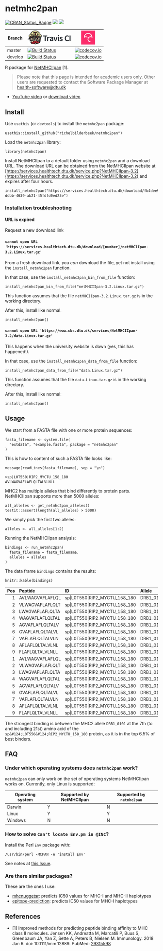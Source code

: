 # netmhc2pan

[![CRAN_Status_Badge](http://www.r-pkg.org/badges/version/netmhc2pan)](https://cran.r-project.org/package=netmhc2pan)
[![](http://cranlogs.r-pkg.org/badges/grand-total/netmhc2pan)]( https://CRAN.R-project.org/package=netmhc2pan)
[![](http://cranlogs.r-pkg.org/badges/netmhc2pan)](https://CRAN.R-project.org/package=netmhc2pan)

Branch |[![Travis CI logo](pics/TravisCI.png)](https://travis-ci.com)                                                                             |[![Codecov logo](pics/Codecov.png)](https://www.codecov.io)
-------|------------------------------------------------------------------------------------------------------------------------------------------|------------------------------------------------------------------------------------------------------------------------------------------------------------------------
master |[![Build Status](https://travis-ci.com/richelbilderbeek/netmhc2pan.svg?branch=master)](https://travis-ci.com/richelbilderbeek/netmhc2pan) |[![codecov.io](https://codecov.io/github/richelbilderbeek/netmhc2pan/coverage.svg?branch=master)](https://codecov.io/github/richelbilderbeek/netmhc2pan/branch/master)
develop|[![Build Status](https://travis-ci.com/richelbilderbeek/netmhc2pan.svg?branch=develop)](https://travis-ci.com/richelbilderbeek/netmhc2pan)|[![codecov.io](https://codecov.io/github/richelbilderbeek/netmhc2pan/coverage.svg?branch=develop)](https://codecov.io/github/richelbilderbeek/netmhc2pan/branch/develop)

R package for [NetMHCIIpan](https://services.healthtech.dtu.dk/service.php?NetMHCIIpan-3.2) [1].

> Please note that this page is intended for academic users only. Other users are requested
> to contact the Software Package Manager at health-software@dtu.dk

 * [YouTube video](https://youtu.be/08A_kf4v2UA) or [download video](http://richelbilderbeek.nl/netmhc2pan.ogv)

## Install

Use `usethis` (or `devtools`) to install the `netmhc2pan` package:

```{r}
usethis::install_github("richelbilderbeek/netmhc2pan")
```

Load the `netmhc2pan` library:

```{r}
library(netmhc2pan)
```

Install NetMHCIIpan to a default folder using `netmhc2pan` and a download URL.
The download URL can be obtained from the 
NetMHCIIpan website at
[https://services.healthtech.dtu.dk/service.php?NetMHCIIpan-3.2](https://services.healthtech.dtu.dk/service.php?NetMHCIIpan-3.2)
and expires after four hours.

```{r}
install_netmhc2pan("https://services.healthtech.dtu.dk/download/fb4dee93-ddbb-4639-ab21-45fdfd0ed23e")
```

### Installation troubleshooting

#### URL is expired

Request a new download link

#### `cannot open URL 'https://services.healthtech.dtu.dk/download/[number]/netMHCIIpan-3.2.Linux.tar.gz'`

From a fresh download link, you *can* download the file, 
yet not install using the `install_netmhc2pan` function.

In that case, use the `install_netmhc2pan_bin_from_file` function:
 
```
install_netmhc2pan_bin_from_file("netMHCIIpan-3.2.Linux.tar.gz")
```

This function assumes that the file `netMHCIIpan-3.2.Linux.tar.gz` is in the working
directory.

After this, install like normal:

```
install_netmhc2pan()
```

#### `cannot open URL 'https://www.cbs.dtu.dk/services/NetMHCIIpan-3.2/data.Linux.tar.gz'`

This happens when the university website is down (yes, this has happened!).

In that case, use the `install_netmhc2pan_data_from_file` function:
 
```
install_netmhc2pan_data_from_file("data.Linux.tar.gz")
```

This function assumes that the file `data.Linux.tar.gz` is in the working
directory.

After this, install like normal:

```
install_netmhc2pan()
```

## Usage

We start from a FASTA file with one or more protein sequences:

```{r}
fasta_filename <- system.file(
  "extdata", "example.fasta", package = "netmhc2pan"
)
```

This is how to content of such a FASTA file looks like:

```{r}
message(readLines(fasta_filename), sep = "\n")
```

```
>sp|L0T550|RIP2_MYCTU_158_180
AVLWAGVAFLAFLQLTALVLNLL
```

MHC2 has multiple alleles that bind differently to protein parts.
NetMHCIIpan supports more than 5000 alleles:

```{r}
all_alleles <- get_netmhc2pan_alleles()
testit::assert(length(all_alleles) > 5000)
```

We simply pick the first two alleles:

```{r}
alleles <- all_alleles[1:2]
```

Running the NetMHCIIpan analysis: 

```{r}
bindings <- run_netmhc2pan(
  fasta_filename = fasta_filename,
  alleles = alleles
)
```

The data frame `bindings` contains the results:

```{r}
knitr::kable(bindings)
```

| Pos|Peptide         |ID                                     |Allele    | one_minus_log50k|      nM| Rank|
|---:|:---------------|:--------------------------------------|:---------|----------------:|-------:|----:|
|   1|AVLWAGVAFLAFLQL |sp&#124;L0T550&#124;RIP2_MYCTU_158_180 |DRB1_0101 |            0.510|  201.09| 39.0|
|   2|VLWAGVAFLAFLQLT |sp&#124;L0T550&#124;RIP2_MYCTU_158_180 |DRB1_0101 |            0.475|  293.98| 47.0|
|   3|LWAGVAFLAFLQLTA |sp&#124;L0T550&#124;RIP2_MYCTU_158_180 |DRB1_0101 |            0.524|  172.31| 36.0|
|   4|WAGVAFLAFLQLTAL |sp&#124;L0T550&#124;RIP2_MYCTU_158_180 |DRB1_0101 |            0.566|  109.07| 26.0|
|   5|AGVAFLAFLQLTALV |sp&#124;L0T550&#124;RIP2_MYCTU_158_180 |DRB1_0101 |            0.602|   73.94| 19.0|
|   6|GVAFLAFLQLTALVL |sp&#124;L0T550&#124;RIP2_MYCTU_158_180 |DRB1_0101 |            0.680|   31.93|  7.0|
|   7|VAFLAFLQLTALVLN |sp&#124;L0T550&#124;RIP2_MYCTU_158_180 |DRB1_0101 |            0.688|   29.20|  6.5|
|   8|AFLAFLQLTALVLNL |sp&#124;L0T550&#124;RIP2_MYCTU_158_180 |DRB1_0101 |            0.680|   32.04|  7.0|
|   9|FLAFLQLTALVLNLL |sp&#124;L0T550&#124;RIP2_MYCTU_158_180 |DRB1_0101 |            0.669|   35.92|  8.5|
|   1|AVLWAGVAFLAFLQL |sp&#124;L0T550&#124;RIP2_MYCTU_158_180 |DRB1_0102 |            0.346| 1188.96| 38.0|
|   2|VLWAGVAFLAFLQLT |sp&#124;L0T550&#124;RIP2_MYCTU_158_180 |DRB1_0102 |            0.329| 1414.85| 44.0|
|   3|LWAGVAFLAFLQLTA |sp&#124;L0T550&#124;RIP2_MYCTU_158_180 |DRB1_0102 |            0.379|  823.82| 28.0|
|   4|WAGVAFLAFLQLTAL |sp&#124;L0T550&#124;RIP2_MYCTU_158_180 |DRB1_0102 |            0.406|  616.05| 21.0|
|   5|AGVAFLAFLQLTALV |sp&#124;L0T550&#124;RIP2_MYCTU_158_180 |DRB1_0102 |            0.425|  504.55| 17.0|
|   6|GVAFLAFLQLTALVL |sp&#124;L0T550&#124;RIP2_MYCTU_158_180 |DRB1_0102 |            0.458|  353.10| 11.0|
|   7|VAFLAFLQLTALVLN |sp&#124;L0T550&#124;RIP2_MYCTU_158_180 |DRB1_0102 |            0.456|  360.90| 11.0|
|   8|AFLAFLQLTALVLNL |sp&#124;L0T550&#124;RIP2_MYCTU_158_180 |DRB1_0102 |            0.456|  361.54| 11.0|
|   9|FLAFLQLTALVLNLL |sp&#124;L0T550&#124;RIP2_MYCTU_158_180 |DRB1_0102 |            0.442|  420.88| 14.0|

The strongest binding is between the MHC2 allele `DRB1_0101`
at the 7th (to and including 21st) amino acid of the `sp&#124;L0T550&#124;RIP2_MYCTU_158_180`
protein, as it is in the top 6.5% of best binders.

## FAQ

### Under which operating systems does `netmhc2pan` work?

`netmhc2pan` can only work on the set of operating systems NetMHCIIpan
works on. Currently, only Linux is supported:

Operating system|Supported by NetMHCIIpan|Supported by `netmhc2pan`
----------------|------------------------|-------------------------
Darwin          |Y                       |N
Linux           |Y                       |Y
Windows         |N                       |N

### How to solve `Can't locate Env.pm in @INC`?

Install the Perl `Env` package with:

```
/usr/bin/perl -MCPAN -e 'install Env'
```

See notes at [this Issue](https://github.com/richelbilderbeek/netmhc2pan/issues/1).

### Are there similar packages?

These are the ones I use:

 * [mhcnuggetsr](https://github.com/richelbilderbeek/mhcnuggetsr): predicts
   IC50 values for MHC-I and MHC-II haplotypes
 * [epitope-prediction](https://github.com/jtextor/epitope-prediction): predicts
   IC50 values for MHC-I haplotypes

## References

 * [1] Improved methods for predicting peptide binding affinity to MHC class II molecules.
   Jensen KK, Andreatta M, Marcatili P, Buus S, Greenbaum JA, Yan Z, Sette A, Peters B, Nielsen M.
   Immunology. 2018 Jan 6. doi: 10.1111/imm.12889.
   PubMed: [29315598](http://www.ncbi.nlm.nih.gov/pubmed/29315598)
